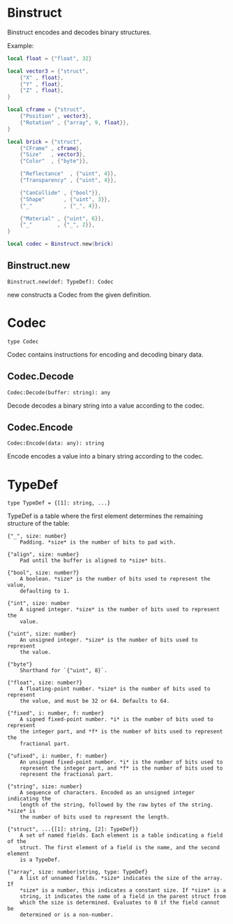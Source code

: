 # Binstruct
[Binstruct]: #user-content-binstruct

Binstruct encodes and decodes binary structures.

Example:
```lua
local float = {"float", 32}

local vector3 = {"struct",
	{"X" , float},
	{"Y" , float},
	{"Z" , float},
}

local cframe = {"struct",
	{"Position" , vector3},
	{"Rotation" , {"array", 9, float}},
}

local brick = {"struct",
	{"CFrame" , cframe},
	{"Size"   , vector3},
	{"Color"  , {"byte"}},

	{"Reflectance"  , {"uint", 4}},
	{"Transparency" , {"uint", 4}},

	{"CanCollide" , {"bool"}},
	{"Shape"      , {"uint", 3}},
	{"_"          , {"_", 4}},

	{"Material" , {"uint", 6}},
	{"_"        , {"_", 2}},
}

local codec = Binstruct.new(brick)
```

## Binstruct.new
[Binstruct.new]: #user-content-binstructnew
```
Binstruct.new(def: TypeDef): Codec
```

new constructs a Codec from the given definition.

# Codec
[Codec]: #user-content-codec
```
type Codec
```

Codec contains instructions for encoding and decoding binary data.

## Codec.Decode
[Codec.Decode]: #user-content-codecdecode
```
Codec:Decode(buffer: string): any
```

Decode decodes a binary string into a value according to the codec.

## Codec.Encode
[Codec.Encode]: #user-content-codecencode
```
Codec:Encode(data: any): string
```

Encode encodes a value into a binary string according to the codec.

# TypeDef
[TypeDef]: #user-content-typedef
```
type TypeDef = {[1]: string, ...}
```

TypeDef is a table where the first element determines the remaining
structure of the table:

    {"_", size: number}
        Padding. *size* is the number of bits to pad with.

    {"align", size: number}
        Pad until the buffer is aligned to *size* bits.

    {"bool", size: number?}
        A boolean. *size* is the number of bits used to represent the value,
        defaulting to 1.

    {"int", size: number
        A signed integer. *size* is the number of bits used to represent the
        value.

    {"uint", size: number}
        An unsigned integer. *size* is the number of bits used to represent
        the value.

    {"byte"}
        Shorthand for `{"uint", 8}`.

    {"float", size: number?}
        A floating-point number. *size* is the number of bits used to represent
        the value, and must be 32 or 64. Defaults to 64.

    {"fixed", i: number, f: number}
        A signed fixed-point number. *i* is the number of bits used to represent
        the integer part, and *f* is the number of bits used to represent the
        fractional part.

    {"ufixed", i: number, f: number}
        An unsigned fixed-point number. *i* is the number of bits used to
        represent the integer part, and *f* is the number of bits used to
        represent the fractional part.

    {"string", size: number}
        A sequence of characters. Encoded as an unsigned integer indicating the
        length of the string, followed by the raw bytes of the string. *size* is
        the number of bits used to represent the length.

    {"struct", ...{[1]: string, [2]: TypeDef}}
        A set of named fields. Each element is a table indicating a field of the
        struct. The first element of a field is the name, and the second element
        is a TypeDef.

    {"array", size: number|string, type: TypeDef}
        A list of unnamed fields. *size* indicates the size of the array. If
        *size* is a number, this indicates a constant size. If *size* is a
        string, it indicates the name of a field in the parent struct from
        which the size is determined. Evaluates to 0 if the field cannot be
        determined or is a non-number.

